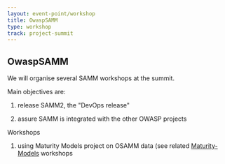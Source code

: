 ```yaml
---
layout: event-point/workshop
title: OwaspSAMM
type: workshop
track: project-summit
---
```


## OwaspSAMM

We will organise several SAMM workshops at the summit.

Main objectives are:

1) release SAMM2, the "DevOps release"

2) assure SAMM is integrated with the other OWASP projects

Workshops

1) using Maturity Models project on OSAMM data (see related [Maturity-Models](Maturity-Models.html) workshops
